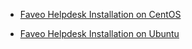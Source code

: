 
* [Faveo Helpdesk Installation on CentOS](https://my-page-organization.github.io/Centos/)



* [Faveo Helpdesk Installation on Ubuntu](https://my-page-organization.github.io/Ubuntu/README.md)


